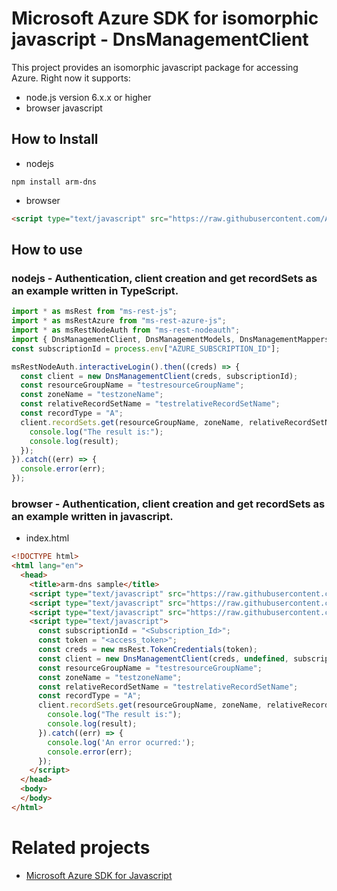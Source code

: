 # Microsoft Azure SDK for isomorphic javascript - DnsManagementClient
This project provides an isomorphic javascript package for accessing Azure. Right now it supports:
- node.js version 6.x.x or higher
- browser javascript

## How to Install

- nodejs
```
npm install arm-dns
```
- browser
```html
<script type="text/javascript" src="https://raw.githubusercontent.com/Azure/azure-sdk-for-js/master/lib/services/arm-dns/dnsManagementClientBundle.js"></script>
```

## How to use

### nodejs - Authentication, client creation and get recordSets as an example written in TypeScript.

```ts
import * as msRest from "ms-rest-js";
import * as msRestAzure from "ms-rest-azure-js";
import * as msRestNodeAuth from "ms-rest-nodeauth";
import { DnsManagementClient, DnsManagementModels, DnsManagementMappers } from "arm-dns";
const subscriptionId = process.env["AZURE_SUBSCRIPTION_ID"];

msRestNodeAuth.interactiveLogin().then((creds) => {
  const client = new DnsManagementClient(creds, subscriptionId);
  const resourceGroupName = "testresourceGroupName";
  const zoneName = "testzoneName";
  const relativeRecordSetName = "testrelativeRecordSetName";
  const recordType = "A";
  client.recordSets.get(resourceGroupName, zoneName, relativeRecordSetName, recordType).then((result) => {
    console.log("The result is:");
    console.log(result);
  });
}).catch((err) => {
  console.error(err);
});
```

### browser - Authentication, client creation and get recordSets as an example written in javascript.

- index.html
```html
<!DOCTYPE html>
<html lang="en">
  <head>
    <title>arm-dns sample</title>
    <script type="text/javascript" src="https://raw.githubusercontent.com/Azure/ms-rest-js/master/msRestBundle.js"></script>
    <script type="text/javascript" src="https://raw.githubusercontent.com/Azure/ms-rest-js/master/msRestAzureBundle.js"></script>
    <script type="text/javascript" src="https://raw.githubusercontent.com/Azure/azure-sdk-for-js/master/lib/services/arm-dns/dnsManagementClientBundle.js"></script>
    <script type="text/javascript">
      const subscriptionId = "<Subscription_Id>";
      const token = "<access_token>";
      const creds = new msRest.TokenCredentials(token);
      const client = new DnsManagementClient(creds, undefined, subscriptionId);
      const resourceGroupName = "testresourceGroupName";
      const zoneName = "testzoneName";
      const relativeRecordSetName = "testrelativeRecordSetName";
      const recordType = "A";
      client.recordSets.get(resourceGroupName, zoneName, relativeRecordSetName, recordType).then((result) => {
        console.log("The result is:");
        console.log(result);
      }).catch((err) => {
        console.log('An error ocurred:');
        console.error(err);
      });
    </script>
  </head>
  <body>
  </body>
</html>
```

# Related projects
 - [Microsoft Azure SDK for Javascript](https://github.com/Azure/azure-sdk-for-js)
